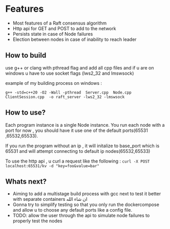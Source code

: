 # Features
- Most features of a Raft consensus algorithm
- Http api for GET and POST to add to the network 
- Persists state in case of Node failures
- Election between nodes in case of inability to reach leader

## How to build

use g++ or clang with pthread flag and add all cpp files and if u are on windows u have to use socket flags (lws2_32 and lmswsock) 

example of my building process on windows :

```
g++ -std=c++20 -O2 -Wall -pthread  Server.cpp  Node.cpp ClientSession.cpp  -o raft_server -lws2_32 -lmswsock
```


## How to use?

Each program instance is a single Node instance.
You run each node with a port for now , you should have it use one of the default ports(65531 ,65532,65533).

If you run the program without an ip , it will initalize to base_port which is 65531 and will attempt connecting to default ip nodes(65532,65533)

To use the http api , u curl a request like the following :
```curl -X POST localhost:65531/kv -d "key=foo&value=bar"```


## Whats next?
- Aiming to add a multistage build process with gcc next to test it better with separate containers ان شاء الله
- Gonna try to simplify testing so that you only run the dockercompose and allow u to choose any default ports like a config file.
- TODO: allow the user through the api to simulate node failures to properly test the nodes
